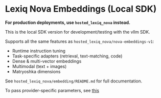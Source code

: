 # Lexiq Nova Embeddings (Local SDK)

**For production deployments, use `hosted_lexiq_nova` instead.**

This is the local SDK version for development/testing with the vllm SDK.

Supports all the same features as `hosted_lexiq_nova/nova-embeddings-v1`:
- Runtime instruction tuning
- Task-specific adapters (retrieval, text-matching, code)
- Dense & multi-vector embeddings
- Multimodal (text + images)
- Matryoshka dimensions

See `hosted_lexiq_nova/embedding/README.md` for full documentation.

To pass provider-specific parameters, see [this](https://docs.litellm.ai/docs/completion/provider_specific_params)

